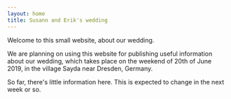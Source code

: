 ```yaml
---
layout: home
title: Susann and Erik's wedding
---
```

Welcome to this small website, about our wedding.

We are planning on using this website for publishing useful information about
our wedding, which takes place on the weekend of 20th of June 2019, in the
village Sayda near Dresden, Germany.

So far, there's little information here. This is expected to change in the
next week or so.
